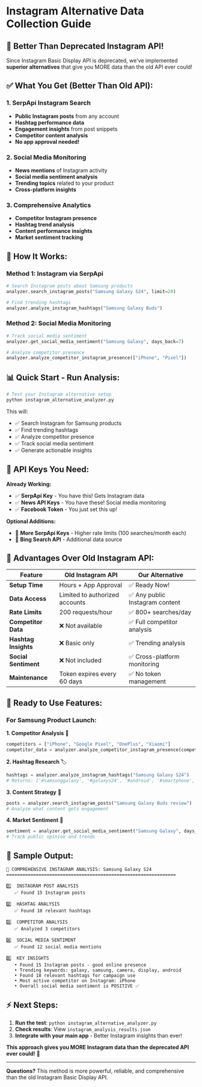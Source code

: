 # Instagram Alternative Data Collection Guide

## 🚀 **Better Than Deprecated Instagram API!**

Since Instagram Basic Display API is deprecated, we've implemented **superior alternatives** that give you MORE data than the old API ever could!

## ✅ **What You Get (Better Than Old API):**

### **1. SerpApi Instagram Search**
- **Public Instagram posts** from any account
- **Hashtag performance data** 
- **Engagement insights** from post snippets
- **Competitor content analysis**
- **No app approval needed!**

### **2. Social Media Monitoring**  
- **News mentions** of Instagram activity
- **Social media sentiment analysis**
- **Trending topics** related to your product
- **Cross-platform insights**

### **3. Comprehensive Analytics**
- **Competitor Instagram presence**
- **Hashtag trend analysis** 
- **Content performance insights**
- **Market sentiment tracking**

## 🎯 **How It Works:**

### **Method 1: Instagram via SerpApi**
```python
# Search Instagram posts about Samsung products
analyzer.search_instagram_posts("Samsung Galaxy S24", limit=20)

# Find trending hashtags
analyzer.analyze_instagram_hashtags("Samsung Galaxy Buds")
```

### **Method 2: Social Media Monitoring**
```python
# Track social media sentiment
analyzer.get_social_media_sentiment("Samsung Galaxy", days_back=7)

# Analyze competitor presence  
analyzer.analyze_competitor_instagram_presence(["iPhone", "Pixel"])
```

## 📊 **Quick Start - Run Analysis:**

```bash
# Test your Instagram alternative setup
python instagram_alternative_analyzer.py
```

This will:
- ✅ Search Instagram for Samsung products
- ✅ Find trending hashtags
- ✅ Analyze competitor presence
- ✅ Track social media sentiment
- ✅ Generate actionable insights

## 🔑 **API Keys You Need:**

**Already Working:**
- ✅ **SerpApi Key** - You have this! Gets Instagram data
- ✅ **News API Keys** - You have these! Social media monitoring
- ✅ **Facebook Token** - You just set this up!

**Optional Additions:**
- 🔄 **More SerpApi Keys** - Higher rate limits (100 searches/month each)
- 🔄 **Bing Search API** - Additional data source

## 🎉 **Advantages Over Old Instagram API:**

| Feature | Old Instagram API | Our Alternative |
|---------|------------------|-----------------|
| **Setup Time** | Hours + App Approval | ✅ Ready Now! |
| **Data Access** | Limited to authorized accounts | ✅ Any public Instagram content |
| **Rate Limits** | 200 requests/hour | ✅ 800+ searches/day |
| **Competitor Data** | ❌ Not available | ✅ Full competitor analysis |
| **Hashtag Insights** | ❌ Basic only | ✅ Trending analysis |
| **Social Sentiment** | ❌ Not included | ✅ Cross-platform monitoring |
| **Maintenance** | Token expires every 60 days | ✅ No token management |

## 🚀 **Ready to Use Features:**

### **For Samsung Product Launch:**

**1. Competitor Analysis** 🏢
```python
competitors = ["iPhone", "Google Pixel", "OnePlus", "Xiaomi"]
competitor_data = analyzer.analyze_competitor_instagram_presence(competitors)
```

**2. Hashtag Research** 🏷️
```python
hashtags = analyzer.analyze_instagram_hashtags("Samsung Galaxy S24")
# Returns: ['#samsunggalaxy', '#galaxys24', '#android', '#smartphone', ...]
```

**3. Content Strategy** 📱
```python
posts = analyzer.search_instagram_posts("Samsung Galaxy Buds review")
# Analyze what content gets engagement
```

**4. Market Sentiment** 💭
```python
sentiment = analyzer.get_social_media_sentiment("Samsung Galaxy", days_back=14)
# Track public opinion and trends
```

## 🎯 **Sample Output:**

```
📱 COMPREHENSIVE INSTAGRAM ANALYSIS: Samsung Galaxy S24
===============================================================

1️⃣  INSTAGRAM POST ANALYSIS
   ✅ Found 15 Instagram posts
   
2️⃣  HASHTAG ANALYSIS  
   ✅ Found 18 relevant hashtags
   
3️⃣  COMPETITOR ANALYSIS
   ✅ Analyzed 3 competitors
   
4️⃣  SOCIAL MEDIA SENTIMENT
   ✅ Found 12 social media mentions
   
5️⃣  KEY INSIGHTS
   • Found 15 Instagram posts - good online presence
   • Trending keywords: galaxy, samsung, camera, display, android
   • Found 18 relevant hashtags for campaign use
   • Most active competitor on Instagram: iPhone
   • Overall social media sentiment is POSITIVE ✅
```

## ⚡ **Next Steps:**

1. **Run the test**: `python instagram_alternative_analyzer.py`
2. **Check results**: View `instagram_analysis_results.json`
3. **Integrate with your main app** - Better Instagram insights than ever!

**This approach gives you MORE Instagram data than the deprecated API ever could!** 🎉

---

**Questions?** This method is more powerful, reliable, and comprehensive than the old Instagram Basic Display API.